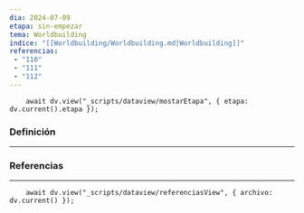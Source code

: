 ```yaml
---
dia: 2024-07-09
etapa: sin-empezar
tema: Worldbuilding
indice: "[[Worldbuilding/Worldbuilding.md|Worldbuilding]]"
referencias: 
 - "110"
 - "111"
 - "112"
---
```

```dataviewjs
	await dv.view("_scripts/dataview/mostarEtapa", { etapa: dv.current().etapa });
```
### Definición
---




### Referencias
---
```dataviewjs
	await dv.view("_scripts/dataview/referenciasView", { archivo: dv.current() });
```